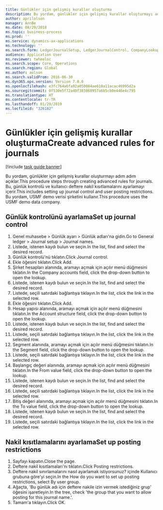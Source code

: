 ```yaml
---
title: Günlükler için gelişmiş kurallar oluşturma
description: Bu yordam, günlükler için gelişmiş kurallar oluşturmayı adım adım açıklar.
author: aprilolson
manager: AnnBe
ms.date: 08/29/2018
ms.topic: business-process
ms.prod: ''
ms.service: dynamics-ax-applications
ms.technology: ''
ms.search.form: LedgerJournalSetup, LedgerJournalControl, CompanyLookup, LedgerJournalPostControl
audience: Application User
ms.reviewer: twheeloc
ms.search.scope: Core, Operations
ms.search.region: Global
ms.author: aolson
ms.search.validFrom: 2016-06-30
ms.dyn365.ops.version: Version 7.0.0
ms.openlocfilehash: e3fc764a6fa92a050084ae610a11acac46995d2a
ms.sourcegitcommit: 0f530e5f72a40f383868957a6b5cb0e446e4c795
ms.translationtype: HT
ms.contentlocale: tr-TR
ms.lasthandoff: 01/29/2019
ms.locfileid: "326182"
---
```

# <a name="create-advanced-rules-for-journals"></a><span data-ttu-id="1c20b-103">Günlükler için gelişmiş kurallar oluşturma</span><span class="sxs-lookup"><span data-stu-id="1c20b-103">Create advanced rules for journals</span></span>

[!include [task guide banner](../../includes/task-guide-banner.md)]

<span data-ttu-id="1c20b-104">Bu yordam, günlükler için gelişmiş kurallar oluşturmayı adım adım açıklar.</span><span class="sxs-lookup"><span data-stu-id="1c20b-104">This procedure steps through creating advanced rules for journals.</span></span> <span data-ttu-id="1c20b-105">Bu, günlük kontrolü ve kullanıcı deftere nakil kısıtlamalarını ayarlamayı içerir.</span><span class="sxs-lookup"><span data-stu-id="1c20b-105">This includes setting up journal control and user posting restrictions.</span></span> <span data-ttu-id="1c20b-106">Bu yordam, USMF demo verisi şirketini kullanır.</span><span class="sxs-lookup"><span data-stu-id="1c20b-106">This procedure uses the USMF demo data company.</span></span>


## <a name="set-up-journal-control"></a><span data-ttu-id="1c20b-107">Günlük kontrolünü ayarlama</span><span class="sxs-lookup"><span data-stu-id="1c20b-107">Set up journal control</span></span>
1. <span data-ttu-id="1c20b-108">Genel muhasebe > Günlük ayarı > Günlük adları'na gidin.</span><span class="sxs-lookup"><span data-stu-id="1c20b-108">Go to General ledger > Journal setup > Journal names.</span></span>
2. <span data-ttu-id="1c20b-109">Listede, istenen kaydı bulun ve seçin.</span><span class="sxs-lookup"><span data-stu-id="1c20b-109">In the list, find and select the desired record.</span></span>
3. <span data-ttu-id="1c20b-110">Günlük kontrolü'nü tıklatın.</span><span class="sxs-lookup"><span data-stu-id="1c20b-110">Click Journal control.</span></span>
4. <span data-ttu-id="1c20b-111">Ekle öğesini tıklatın.</span><span class="sxs-lookup"><span data-stu-id="1c20b-111">Click Add.</span></span>
5. <span data-ttu-id="1c20b-112">Şirket hesapları alanında, aramayı açmak için açılır menü düğmesini tıklatın.</span><span class="sxs-lookup"><span data-stu-id="1c20b-112">In the Company accounts field, click the drop-down button to open the lookup.</span></span>
6. <span data-ttu-id="1c20b-113">Listede, istenen kaydı bulun ve seçin.</span><span class="sxs-lookup"><span data-stu-id="1c20b-113">In the list, find and select the desired record.</span></span>
7. <span data-ttu-id="1c20b-114">Listede, seçili satırdaki bağlantıya tıklayın.</span><span class="sxs-lookup"><span data-stu-id="1c20b-114">In the list, click the link in the selected row.</span></span>
8. <span data-ttu-id="1c20b-115">Ekle öğesini tıklatın.</span><span class="sxs-lookup"><span data-stu-id="1c20b-115">Click Add.</span></span>
9. <span data-ttu-id="1c20b-116">Hesap yapısı alanında, aramayı açmak için açılır menü düğmesini tıklatın.</span><span class="sxs-lookup"><span data-stu-id="1c20b-116">In the Account structure field, click the drop-down button to open the lookup.</span></span>
10. <span data-ttu-id="1c20b-117">Listede, istenen kaydı bulun ve seçin.</span><span class="sxs-lookup"><span data-stu-id="1c20b-117">In the list, find and select the desired record.</span></span>
11. <span data-ttu-id="1c20b-118">Listede, seçili satırdaki bağlantıya tıklayın.</span><span class="sxs-lookup"><span data-stu-id="1c20b-118">In the list, click the link in the selected row.</span></span>
12. <span data-ttu-id="1c20b-119">Segment alanında, aramayı açmak için açılır menü düğmesini tıklatın.</span><span class="sxs-lookup"><span data-stu-id="1c20b-119">In the Segment field, click the drop-down button to open the lookup.</span></span>
13. <span data-ttu-id="1c20b-120">Listede, seçili satırdaki bağlantıya tıklayın.</span><span class="sxs-lookup"><span data-stu-id="1c20b-120">In the list, click the link in the selected row.</span></span>
14. <span data-ttu-id="1c20b-121">Başlangıç değeri alanında, aramayı açmak için açılır menü düğmesini tıklatın.</span><span class="sxs-lookup"><span data-stu-id="1c20b-121">In the From value field, click the drop-down button to open the lookup.</span></span>
15. <span data-ttu-id="1c20b-122">Listede, istenen kaydı bulun ve seçin.</span><span class="sxs-lookup"><span data-stu-id="1c20b-122">In the list, find and select the desired record.</span></span>
16. <span data-ttu-id="1c20b-123">Listede, seçili satırdaki bağlantıya tıklayın.</span><span class="sxs-lookup"><span data-stu-id="1c20b-123">In the list, click the link in the selected row.</span></span>
17. <span data-ttu-id="1c20b-124">Bitiş değeri alanında, aramayı açmak için açılır menü düğmesini tıklatın.</span><span class="sxs-lookup"><span data-stu-id="1c20b-124">In the To value field, click the drop-down button to open the lookup.</span></span>
18. <span data-ttu-id="1c20b-125">Listede, istenen kaydı bulun ve seçin.</span><span class="sxs-lookup"><span data-stu-id="1c20b-125">In the list, find and select the desired record.</span></span>
19. <span data-ttu-id="1c20b-126">Listede, seçili satırdaki bağlantıya tıklayın.</span><span class="sxs-lookup"><span data-stu-id="1c20b-126">In the list, click the link in the selected row.</span></span>

## <a name="set-up-posting-restrictions"></a><span data-ttu-id="1c20b-127">Nakil kısıtlamalarını ayarlama</span><span class="sxs-lookup"><span data-stu-id="1c20b-127">Set up posting restrictions</span></span>
1. <span data-ttu-id="1c20b-128">Sayfayı kapatın.</span><span class="sxs-lookup"><span data-stu-id="1c20b-128">Close the page.</span></span>
2. <span data-ttu-id="1c20b-129">Deftere nakil kısıtlamaları'nı tıklatın.</span><span class="sxs-lookup"><span data-stu-id="1c20b-129">Click Posting restrictions.</span></span>
3. <span data-ttu-id="1c20b-130">Deftere nakil sınırlamalarını nasıl ayarlamak istiyorsunuz? içinde Kullanıcı grubuna göre'yi seçin.</span><span class="sxs-lookup"><span data-stu-id="1c20b-130">In the How do you want to set up posting restrictions, select By user group.</span></span>
4. <span data-ttu-id="1c20b-131">Ağaçta, 'Bu günlük adı için deftere nakile izin vermek istediğiniz grup' öğesini işaretleyin.</span><span class="sxs-lookup"><span data-stu-id="1c20b-131">In the tree, check 'the group that you want to allow posting for this journal name.'.</span></span>
5. <span data-ttu-id="1c20b-132">Tamam'a tıklayın.</span><span class="sxs-lookup"><span data-stu-id="1c20b-132">Click OK.</span></span>


